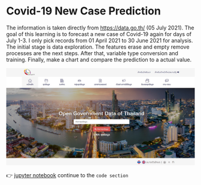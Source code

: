 
# Covid-19 New Case Prediction

The information is taken directly from https://data.go.th/ (05 July 2021). The goal of this learning is to forecast a new case of Covid-19 again for days of July 1-3. I only pick records from 01 April 2021 to 30 June 2021 for analysis. The initial stage is data exploration. The features erase and empty remove processes are the next steps. After that, variable type conversion and training. Finally, make a chart and compare the prediction to a actual value.

![image](pictures/website.jpg)

👉 [jupyter notebook](https://github.com/tan-koo/Covid-19-prediction/blob/master/jupyter/covid.ipynb) continue to the ```code section```